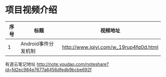 项目视频介绍 
===========

|序号|标题|视频地址|
|---|----|-----|
|1|Android事件分发机制|http://www.iqiyi.com/w_19rup4fq0d.html|


有道云笔记地址
http://note.youdao.com/noteshare?id=fd2ec984e7677a6456dfedb9bcbe692f









